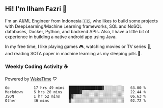 ## Hi! I'm Ilham Fazri 👋

I'm an AI/ML Engineer from Indonesia 🇮🇩, who likes to build some projects with DeepLearning/Machine Learning frameworks, SQL and NoSQL databases, Docker, Python, and backend APIs. Also, I have a little bit of experience in building a native android app using Java.


In my free time, I like playing games 🎮, watching movies or TV series 🍿, and reading SOTA paper in machine learning as my sleeping pills 💊. 

### Weekly Coding Activity ☕
Powered by [WakaTime](https://wakatime.com/) ♡
<!--START_SECTION:waka-->

```text
Go           17 hrs 49 mins  ███████████████▓░░░░░░░░░   63.00 %
Markdown     6 hrs 20 mins   █████▓░░░░░░░░░░░░░░░░░░░   22.44 %
JSON         1 hr 52 mins    █▓░░░░░░░░░░░░░░░░░░░░░░░   06.63 %
Other        46 mins         ▓░░░░░░░░░░░░░░░░░░░░░░░░   02.72 %
```

<!--END_SECTION:waka-->
